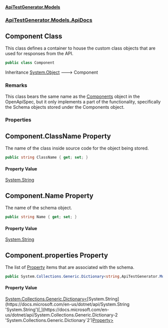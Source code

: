 #### [ApiTestGenerator.Models](ApiTestGenerator.Models.md 'ApiTestGenerator.Models')
### [ApiTestGenerator.Models.ApiDocs](ApiTestGenerator.Models.md#ApiTestGenerator.Models.ApiDocs 'ApiTestGenerator.Models.ApiDocs')

## Component Class

This class defines a container to house the custom class objects
that are used for responses from the API.

```csharp
public class Component
```

Inheritance [System.Object](https://docs.microsoft.com/en-us/dotnet/api/System.Object 'System.Object') &#129106; Component

### Remarks
This class bears the same name as the [
            Components](https://docs.microsoft.com/en-us/dotnet/api/http://spec.openapis.org/oas/v3.0.3#components-object 'http://spec.openapis.org/oas/v3.0.3#components-object') object in the OpenApiSpec, but it only implements a part of the functionality, specifically
the Schema objects stored under the Components object.
### Properties

<a name='ApiTestGenerator.Models.ApiDocs.Component.ClassName'></a>

## Component.ClassName Property

The name of the class inside source code for the object being stored.

```csharp
public string ClassName { get; set; }
```

#### Property Value
[System.String](https://docs.microsoft.com/en-us/dotnet/api/System.String 'System.String')

<a name='ApiTestGenerator.Models.ApiDocs.Component.Name'></a>

## Component.Name Property

The name of the schema object.

```csharp
public string Name { get; set; }
```

#### Property Value
[System.String](https://docs.microsoft.com/en-us/dotnet/api/System.String 'System.String')

<a name='ApiTestGenerator.Models.ApiDocs.Component.properties'></a>

## Component.properties Property

The list of [Property](Property.md 'ApiTestGenerator.Models.ApiDocs.Property') items
that are associated with the schema.

```csharp
public System.Collections.Generic.Dictionary<string,ApiTestGenerator.Models.ApiDocs.Property> properties { get; set; }
```

#### Property Value
[System.Collections.Generic.Dictionary&lt;](https://docs.microsoft.com/en-us/dotnet/api/System.Collections.Generic.Dictionary-2 'System.Collections.Generic.Dictionary`2')[System.String](https://docs.microsoft.com/en-us/dotnet/api/System.String 'System.String')[,](https://docs.microsoft.com/en-us/dotnet/api/System.Collections.Generic.Dictionary-2 'System.Collections.Generic.Dictionary`2')[Property](Property.md 'ApiTestGenerator.Models.ApiDocs.Property')[&gt;](https://docs.microsoft.com/en-us/dotnet/api/System.Collections.Generic.Dictionary-2 'System.Collections.Generic.Dictionary`2')